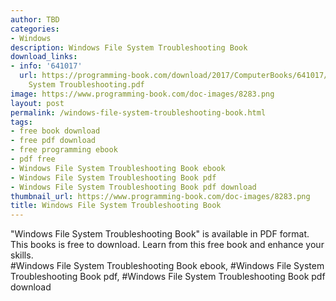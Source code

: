 ```yaml
---
author: TBD
categories:
- Windows
description: Windows File System Troubleshooting Book
download_links:
- info: '641017'
  url: https://programming-book.com/download/2017/ComputerBooks/641017/Windows File
    System Troubleshooting.pdf
image: https://www.programming-book.com/doc-images/8283.png
layout: post
permalink: /windows-file-system-troubleshooting-book.html
tags:
- free book download
- free pdf download
- free programming ebook
- pdf free
- Windows File System Troubleshooting Book ebook
- Windows File System Troubleshooting Book pdf
- Windows File System Troubleshooting Book pdf download
thumbnail_url: https://www.programming-book.com/doc-images/8283.png
title: Windows File System Troubleshooting Book
---
```


 
<div class="item-desc text-justify">
  "Windows File System Troubleshooting Book" is available in PDF format. This books is free to download. Learn from this free book and enhance your skills.
  <br>
  #Windows File System Troubleshooting Book ebook, #Windows File System Troubleshooting Book pdf, #Windows File System Troubleshooting Book pdf download
</div>